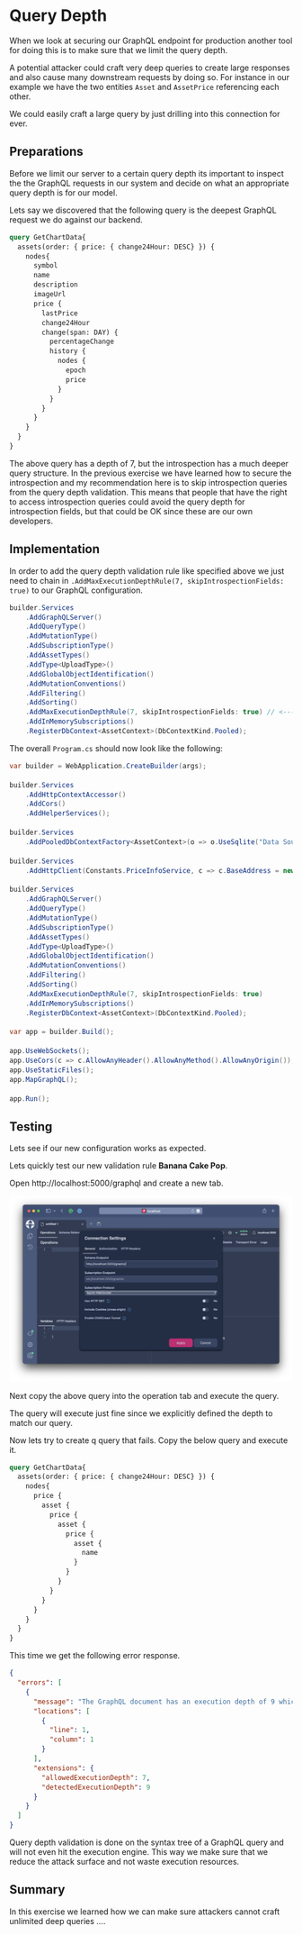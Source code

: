 # Query Depth

When we look at securing our GraphQL endpoint for production another tool for doing this is to make sure that we limit the query depth.

A potential attacker could craft very deep queries to create large responses and also cause many downstream requests by doing so. For instance in our example we have the two entities `Asset` and `AssetPrice` referencing each other.

We could easily craft a large query by just drilling into this connection for ever.

## Preparations

Before we limit our server to a certain query depth its important to inspect the the GraphQL requests in our system and decide on what an appropriate query depth is for our model.

Lets say we discovered that the following query is the deepest GraphQL request we do against our backend.

```graphql
query GetChartData{
  assets(order: { price: { change24Hour: DESC} }) {
    nodes{
      symbol
      name
      description
      imageUrl
      price {
        lastPrice
        change24Hour
        change(span: DAY) {
          percentageChange
          history {
            nodes {
              epoch
              price
            }
          }
        }
      }
    }
  }
}
```

The above query has a depth of 7, but the introspection has a much deeper query structure. In the previous exercise we have learned how to secure the introspection and my recommendation here is to skip introspection queries from the query depth validation. This means that people that have the right to access introspection queries could avoid the query depth for introspection fields, but that could be OK since these are our own developers.

## Implementation

In order to add the query depth validation rule like specified above we just need to chain in `.AddMaxExecutionDepthRule(7, skipIntrospectionFields: true)` to our GraphQL configuration.

```csharp
builder.Services
    .AddGraphQLServer()
    .AddQueryType()
    .AddMutationType()
    .AddSubscriptionType()
    .AddAssetTypes()
    .AddType<UploadType>()
    .AddGlobalObjectIdentification()
    .AddMutationConventions()
    .AddFiltering()
    .AddSorting()
    .AddMaxExecutionDepthRule(7, skipIntrospectionFields: true) // <----
    .AddInMemorySubscriptions()
    .RegisterDbContext<AssetContext>(DbContextKind.Pooled);
```

The overall `Program.cs` should now look like the following:

```csharp
var builder = WebApplication.CreateBuilder(args);

builder.Services
    .AddHttpContextAccessor()
    .AddCors()
    .AddHelperServices();

builder.Services
    .AddPooledDbContextFactory<AssetContext>(o => o.UseSqlite("Data Source=assets.db"));

builder.Services
    .AddHttpClient(Constants.PriceInfoService, c => c.BaseAddress = new("https://ccc-workshop-eu-functions.azurewebsites.net"));

builder.Services
    .AddGraphQLServer()
    .AddQueryType()
    .AddMutationType()
    .AddSubscriptionType()
    .AddAssetTypes()
    .AddType<UploadType>()
    .AddGlobalObjectIdentification()
    .AddMutationConventions()
    .AddFiltering()
    .AddSorting()
    .AddMaxExecutionDepthRule(7, skipIntrospectionFields: true)
    .AddInMemorySubscriptions()
    .RegisterDbContext<AssetContext>(DbContextKind.Pooled);

var app = builder.Build();

app.UseWebSockets();
app.UseCors(c => c.AllowAnyHeader().AllowAnyMethod().AllowAnyOrigin());
app.UseStaticFiles();
app.MapGraphQL();

app.Run();
```

## Testing

Lets see if our new configuration works as expected.

Lets quickly test our new validation rule **Banana Cake Pop**.

Open http://localhost:5000/graphql and create a new tab.

![Banana Cake Pop - New Tab](../images/example8a-bcp1.png)

Next copy the above query into the operation tab and execute the query.

The query will execute just fine since we explicitly defined the depth to match our query.

Now lets try to create q query that fails. Copy the below query and execute it.

```graphql
query GetChartData{
  assets(order: { price: { change24Hour: DESC} }) {
    nodes{
      price {
        asset {
          price {
            asset {
              price {
                asset {
                  name
                }
              }
            }
          }
        }
      }
    }
  }
}
```

This time we get the following error response.

```json
{
  "errors": [
    {
      "message": "The GraphQL document has an execution depth of 9 which exceeds the max allowed execution depth of 7.",
      "locations": [
        {
          "line": 1,
          "column": 1
        }
      ],
      "extensions": {
        "allowedExecutionDepth": 7,
        "detectedExecutionDepth": 9
      }
    }
  ]
}
```

Query depth validation is done on the syntax tree of a GraphQL query and will not even hit the execution engine. This way we make sure that we reduce the attack surface and not waste execution resources.

## Summary

In this exercise we learned how we can make sure attackers cannot craft unlimited deep queries ....